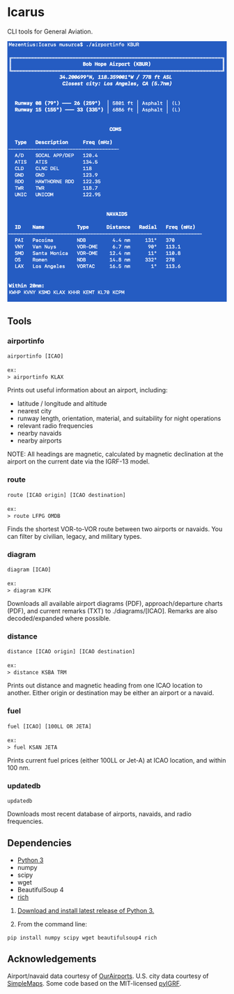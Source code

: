 # Icarus
 CLI tools for General Aviation.

![Example](https://github.com/musurca/Icarus/raw/master/images/screen.png)

## Tools
### airportinfo
```
airportinfo [ICAO]

ex:
> airportinfo KLAX
```
Prints out useful information about an airport, including:
* latitude / longitude and altitude
* nearest city
* runway length, orientation, material, and suitability for night operations
* relevant radio frequencies
* nearby navaids
* nearby airports

NOTE: All headings are magnetic, calculated by magnetic declination at the airport on the current date via the IGRF-13 model.

### route
```
route [ICAO origin] [ICAO destination]

ex:
> route LFPG OMDB
```
Finds the shortest VOR-to-VOR route between two airports or navaids. You can filter by civilian, legacy, and military types.

### diagram
```
diagram [ICAO]

ex: 
> diagram KJFK
```
Downloads all available airport diagrams (PDF), approach/departure charts (PDF), and current remarks (TXT) to ./diagrams/[ICAO]. Remarks are also decoded/expanded where possible.

### distance
```
distance [ICAO origin] [ICAO destination]

ex:
> distance KSBA TRM 
```
Prints out distance and magnetic heading from one ICAO location to another. Either origin or destination may be either an airport or a navaid.

### fuel
```
fuel [ICAO] [100LL OR JETA]

ex:
> fuel KSAN JETA
```
Prints current fuel prices (either 100LL or Jet-A) at ICAO location, and within 100 nm.

### updatedb
```
updatedb
```
Downloads most recent database of airports, navaids, and radio frequencies.

## Dependencies
* [Python 3](https://www.python.org/downloads/)
* numpy
* scipy 
* wget 
* BeautifulSoup 4
* [rich](https://github.com/willmcgugan/rich)

1) [Download and install latest release of Python 3.](https://www.python.org/downloads/)

2) From the command line:
```
pip install numpy scipy wget beautifulsoup4 rich
```

## Acknowledgements
Airport/navaid data courtesy of [OurAirports](http://ourairports.com).
U.S. city data courtesy of [SimpleMaps](https://simplemaps.com/data/us-cities).
Some code based on the MIT-licensed [pyIGRF](https://github.com/zzyztyy/pyIGRF).
